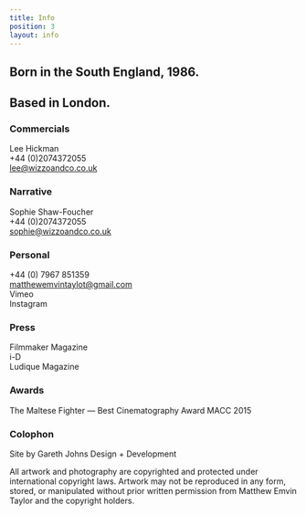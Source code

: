 ```yaml
---
title: Info
position: 3
layout: info
---
```


## Born in the South England, 1986.  
## Based in London.  

### Commercials  
Lee Hickman  
+44 (0)2074372055  
lee@wizzoandco.co.uk

### Narrative  
Sophie Shaw-Foucher  
+44 (0)2074372055  
sophie@wizzoandco.co.uk

### Personal  
+44 (0) 7967 851359  
matthewemvintaylot@gmail.com  
Vimeo  
Instagram

### Press  
Filmmaker Magazine  
i-D  
Ludique Magazine  

### Awards  
The Maltese Fighter — Best Cinematography Award MACC 2015

### Colophon
Site by Gareth Johns Design + Development  

All artwork and photography are copyrighted and protected under international copyright laws. Artwork may not be reproduced in any form, stored, or manipulated without prior written permission from Matthew Emvin Taylor and the copyright holders.
